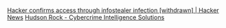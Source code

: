 
[Hacker confirms access through infostealer infection [withdrawn] | Hacker News](https://news.ycombinator.com/item?id=40534868)
[Hudson Rock - Cybercrime Intelligence Solutions](https://www.hudsonrock.com/)

